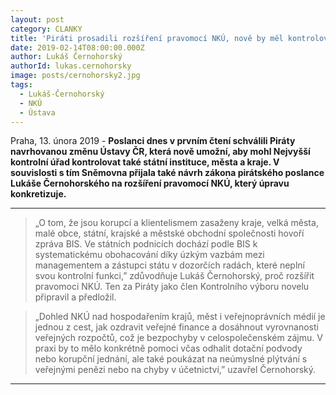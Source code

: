 ```yaml
---
layout: post
category: CLANKY
title: 'Piráti prosadili rozšíření pravomocí NKÚ, nově by měl kontrolovat i města a kraje'
date: 2019-02-14T08:00:00.000Z
author: Lukáš Černohorský
authorId: lukas.cernohorsky
image: posts/cernohorsky2.jpg
tags:
  - Lukáš-Černohorský
  - NKÚ
  - Ústava
---
```


Praha, 13. února 2019 - **Poslanci dnes v prvním čtení schválili Piráty navrhovanou změnu Ústavy ČR, která nově umožní, aby mohl Nejvyšší kontrolní úřad kontrolovat také státní instituce, města a kraje. V souvislosti s tím Sněmovna přijala také návrh zákona pirátského poslance Lukáše Černohorského na rozšíření pravomocí NKÚ, který úpravu konkretizuje.**

<hr>

> „O tom, že jsou korupcí a klientelismem zasaženy kraje, velká města, malé obce, státní, krajské a městské obchodní společnosti hovoří zpráva BIS. Ve státních podnicích dochází podle BIS k systematickému obohacování díky úzkým vazbám mezi managementem a zástupci státu v dozorčích radách, které neplní svou kontrolní funkci,” zdůvodňuje Lukáš Černohorský, proč rozšířit pravomoci NKÚ. Ten za Piráty jako člen Kontrolního výboru novelu připravil a předložil. 

> „Dohled NKÚ nad hospodařením krajů, měst i veřejnoprávních médií je jednou z cest, jak ozdravit veřejné finance a dosáhnout vyrovnanosti veřejných rozpočtů, což je bezpochyby v celospolečenském zájmu. V praxi by to mělo konkrétně pomoci včas odhalit dotační podvody nebo korupční jednání, ale také poukázat na neúmyslné plýtvání s veřejnými penězi nebo na chyby v účetnictví,” uzavřel Černohorský. 

- - -
